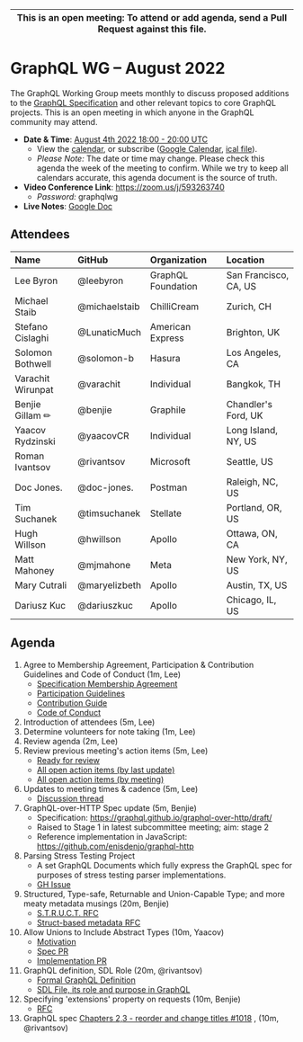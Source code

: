 <!--

Hello! You're welcome to join our working group meeting and add to the agenda
by following these three steps:

   1. Add your name to the list of attendees (in alphabetical order).

      - To respect meeting size, attendees should be relevant to the agenda.
        That means we expect most who join the meeting to participate in
        discussion. If you'd rather just watch, check out our YouTube[1].

      - Please include the organization (or project) you represent, and the
        location (including country code[2]) you expect to be located in during
        the meeting.

      - If you're willing to help take notes, add "✏️" after your name
        (eg. Ada Lovelace ✏). This is hugely helpful!

   2. If relevant, add your topic to the agenda (sorted by expected time).

      - Every agenda item has four parts: 1) the topic, 2) an expected time
        constraint, 3) who's leading the discussion, and 4) a list of any
        relevant links (RFC docs, issues, PRs, presentations, etc). Follow the
        format of existing agenda items.

      - Know what you want to get out of the agenda topic - what feedback do you
        need? What questions do you need answered? Are you looking for consensus
        or just directional feedback?

      - If your topic is a new proposal it's likely an "RFC 0"[3]. The barrier
        of entry for documenting new proposals is intentionally low, writing a
        few sentences about the problem you're trying to solve and the rough
        shape of your proposed solution is normally sufficient.

        You can create a link for this:
          - As an issue against the graphql-wg repo.
          - As a GitHub discussion in the graphql-wg repo.
          - As an RFC document into the rfcs/ folder of the graphql-wg repo.

   3. Review our guidelines and agree to our Spec Membership & CLA.

      - Review and understand our Spec Membership Agreement, Participation &
        Contribution Guidelines, and Code of Conduct. You'll find links to these
        in the first agenda item of every meeting.

      - If this is your first time, our bot will comment on your Pull Request
        with a link to our Spec Membership & CLA. Please follow along and agree
        before your PR is merged.

        Your organization may sign this for all of its members. To set this up,
        please ask operations@graphql.org.

PLEASE TAKE NOTE:

  - By joining this meeting you must agree to the Specification Membership
    Agreement and Code of Conduct.

  - Meetings are recorded and made available on YouTube[1], by joining you
    consent to being recorded.

[1] Youtube: https://www.youtube.com/channel/UCERcwLeheOXp_u61jEXxHMA
[2] Country codes: https://en.wikipedia.org/wiki/List_of_ISO_3166_country_codes#Current_ISO_3166_country_codes
[3] RFC stages: https://github.com/graphql/graphql-spec/blob/main/CONTRIBUTING.md#rfc-contribution-stages

-->

| This is an open meeting: To attend or add agenda, send a Pull Request against this file. |
| --- |


# GraphQL WG – August 2022

The GraphQL Working Group meets monthly to discuss proposed additions to the
[GraphQL Specification][] and other relevant topics to core GraphQL projects.
This is an open meeting in which anyone in the GraphQL community may attend.

- **Date & Time**: [August 4th 2022 18:00 - 20:00 UTC](https://www.timeanddate.com/worldclock/meetingdetails.html?year=2022&month=8&day=4&hour=18&min=0&sec=0&p1=224&p2=179&p3=136&p4=268&p5=367&p6=438&p7=240&iv=0)
  - View the [calendar][], or subscribe ([Google Calendar][], [ical file][]).
  - *Please Note:* The date or time may change. Please check this agenda the
    week of the meeting to confirm. While we try to keep all calendars accurate,
    this agenda document is the source of truth.
- **Video Conference Link**: https://zoom.us/j/593263740
  - *Password:* graphqlwg
- **Live Notes**: [Google Doc](https://docs.google.com/document/d/1OOwMaPbL70sLnrx5ej2H4L5t_1xvmXijxoyHNIKyRhw/edit?usp=sharing)

[GraphQL Specification]: https://github.com/graphql/graphql-spec
[calendar]: https://calendar.google.com/calendar/embed?src=linuxfoundation.org_ik79t9uuj2p32i3r203dgv5mo8%40group.calendar.google.com
[Google Calendar]: https://calendar.google.com/calendar?cid=bGludXhmb3VuZGF0aW9uLm9yZ19pazc5dDl1dWoycDMyaTNyMjAzZGd2NW1vOEBncm91cC5jYWxlbmRhci5nb29nbGUuY29t
[ical file]: https://calendar.google.com/calendar/ical/linuxfoundation.org_ik79t9uuj2p32i3r203dgv5mo8%40group.calendar.google.com/public/basic.ics


## Attendees

| Name               | GitHub          | Organization       | Location
| :----------------- | :-------------- | :----------------- | :-----------------
| Lee Byron          | @leebyron       | GraphQL Foundation | San Francisco, CA, US
| Michael Staib      | @michaelstaib   | ChilliCream        | Zurich, CH
| Stefano Cislaghi   | @LunaticMuch    | American Express   | Brighton, UK
| Solomon Bothwell   | @solomon-b      | Hasura             | Los Angeles, CA
| Varachit Wirunpat  | @varachit       | Individual         | Bangkok, TH
| Benjie Gillam ✏    | @benjie         | Graphile           | Chandler's Ford, UK
| Yaacov Rydzinski   | @yaacovCR       | Individual         | Long Island, NY, US
| Roman Ivantsov     | @rivantsov      | Microsoft          | Seattle, US
| Doc Jones.         | @doc-jones.     | Postman            | Raleigh, NC, US
| Tim Suchanek       | @timsuchanek    | Stellate           | Portland, OR, US
| Hugh Willson       | @hwillson       | Apollo             | Ottawa, ON, CA
| Matt Mahoney       | @mjmahone       | Meta               | New York, NY, US
| Mary Cutrali       | @maryelizbeth   | Apollo             | Austin, TX, US
| Dariusz Kuc        | @dariuszkuc     | Apollo             | Chicago, IL, US

## Agenda

1. Agree to Membership Agreement, Participation & Contribution Guidelines and Code of Conduct (1m, Lee)
   - [Specification Membership Agreement](https://github.com/graphql/foundation)
   - [Participation Guidelines](https://github.com/graphql/graphql-wg#participation-guidelines)
   - [Contribution Guide](https://github.com/graphql/graphql-spec/blob/main/CONTRIBUTING.md)
   - [Code of Conduct](https://github.com/graphql/foundation/blob/master/CODE-OF-CONDUCT.md)
1. Introduction of attendees (5m, Lee)
1. Determine volunteers for note taking (1m, Lee)
1. Review agenda (2m, Lee)
1. Review previous meeting's action items (5m, Lee)
   - [Ready for review](https://github.com/graphql/graphql-wg/issues?q=is%3Aissue+is%3Aopen+label%3A%22Ready+for+review+%F0%9F%99%8C%22+sort%3Aupdated-desc)
   - [All open action items (by last update)](https://github.com/graphql/graphql-wg/issues?q=is%3Aissue+is%3Aopen+label%3A%22Action+item+%3Aclapper%3A%22+sort%3Aupdated-desc)
   - [All open action items (by meeting)](https://github.com/graphql/graphql-wg/projects?query=is%3Aopen+sort%3Aname-asc)
1. Updates to meeting times & cadence (5m, Lee)
   - [Discussion thread](https://github.com/graphql/graphql-wg/discussions/1051)
1. GraphQL-over-HTTP Spec update (5m, Benjie)
   - Specification: https://graphql.github.io/graphql-over-http/draft/
   - Raised to Stage 1 in latest subcommittee meeting; aim: stage 2
   - Reference implementation in JavaScript: https://github.com/enisdenjo/graphql-http
1. Parsing Stress Testing Project
   - A set GraphQL Documents which fully express the GraphQL spec for purposes of stress testing parser implementations.
   - [GH Issue](https://github.com/graphql/graphql-spec/issues/954)
1. Structured, Type-safe, Returnable and Union-Capable Type; and more meaty metadata musings (20m, Benjie)
   - [S.T.R.U.C.T. RFC](https://github.com/graphql/graphql-wg/pull/1035)
   - [Struct-based metadata RFC](https://github.com/graphql/graphql-wg/pull/1036)
1. Allow Unions to Include Abstract Types (10m, Yaacov)
   - [Motivation](https://github.com/graphql/graphql-spec/issues/711)
   - [Spec PR](https://github.com/graphql/graphql-spec/pull/950)
   - [Implementation PR](https://github.com/graphql/graphql-js/pull/3682)
1. GraphQL definition, SDL Role (20m, @rivantsov)
   - [Formal GraphQL Definition](https://github.com/graphql/graphql-wg/discussions/1017)  
   - [SDL File, its role and purpose in GraphQL](https://github.com/graphql/graphql-wg/discussions/1019)
1. Specifying 'extensions' property on requests (10m, Benjie)
   - [RFC](https://github.com/graphql/graphql-spec/pull/976)
1. GraphQL spec [Chapters 2,3 - reorder and change titles #1018](https://github.com/graphql/graphql-wg/discussions/1018) , (10m, @rivantsov)
